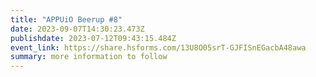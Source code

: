 ```yaml
---
title: "APPUiO Beerup #8"
date: 2023-09-07T14:30:23.473Z
publishdate: 2023-07-12T09:43:15.484Z
event_link: https://share.hsforms.com/13U8O05srT-GJFISnEGacbA48awa
summary: more information to follow
---
```

